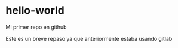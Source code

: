 # hello-world
Mi primer repo en github 

Este es un breve repaso ya que anteriormente estaba usando gitlab

